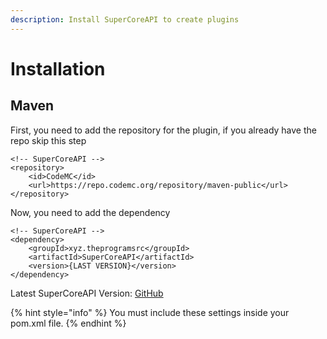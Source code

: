 ```yaml
---
description: Install SuperCoreAPI to create plugins
---
```


# Installation

## Maven

First, you need to add the repository for the plugin, if you already have the repo skip this step

```markup
<!-- SuperCoreAPI -->
<repository>
    <id>CodeMC</id>
    <url>https://repo.codemc.org/repository/maven-public</url>
</repository>
```

Now, you need to add the dependency

```markup
<!-- SuperCoreAPI -->
<dependency>
    <groupId>xyz.theprogramsrc</groupId>
    <artifactId>SuperCoreAPI</artifactId>
    <version>{LAST VERSION}</version>
</dependency>
```

Latest SuperCoreAPI Version: [GitHub](https://github.com/TheProgramSrc/SuperCoreAPI/releases/latest)

{% hint style="info" %}
 You must include these settings inside your pom.xml file.
{% endhint %}

